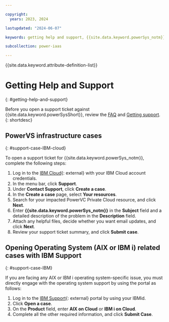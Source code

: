 ```yaml
---

copyright:
  years: 2023, 2024

lastupdated: "2024-06-07"

keywords: getting help and support, {{site.data.keyword.powerSys_notm}} as a service, private cloud, terminology, video, how-to, help and support, support ticket, faq, create new case

subcollection: power-iaas

---
```


{{site.data.keyword.attribute-definition-list}}

# Getting Help and Support
{: #getting-help-and-support}

Before you open a support ticket against {{site.data.keyword.powerSysShort}}, review the [FAQ](/docs/power-iaas?topic=power-iaas-faq) and [Getting support](/docs/get-support?topic=get-support-using-avatar&interface=ui).
{: shortdesc}

## PowerVS infrastructure cases
{: #support-case-IBM-cloud}

To open a support ticket for {{site.data.keyword.powerSys_notm}}, complete the following steps:

1. Log in to the [IBM Cloud](https://cloud.ibm.com/catalog){: external} with your IBM Cloud account credentials.
2. In the menu bar, click **Support**.
3. Under **Contact Support**, click **Create a case**.
4. In the **Create a case** page, select **Your resources**.
5. Search for your impacted PowerVC Private Cloud resource, and click **Next**.
6. Enter **{{site.data.keyword.powerSys_notm}}** in the **Subject** field and a detailed description of the problem in the **Description** field. <!--What should be used for private cloud?-->
7. Attach any helpful files, decide whether you want email updates, and click **Next**.
8. Review your support ticket summary, and click **Submit case**.

## Opening Operating System (AIX or IBM i) related cases with IBM Support
{: #support-case-IBM}

If you are facing any AIX or IBM i operating system-specific issue, you must directly engage with the operating system support by using the portal as follows:

1. Log in to the [IBM Support](https://www.ibm.com/mysupport/s/?language=en_US){: external} portal by using your IBMid.
2. Click **Open a case**.
3. On the **Product** field, enter **AIX on Cloud** or **IBM i on Cloud**.
4. Complete all the other required information, and click **Submit Case**.
